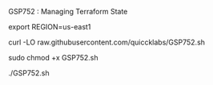 GSP752 : Managing Terraform State 

export REGION=us-east1

curl -LO raw.githubusercontent.com/quiccklabs/GSP752.sh

sudo chmod +x GSP752.sh

./GSP752.sh
